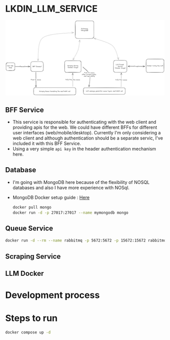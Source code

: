 # LKDIN_LLM_SERVICE

![Plan](./design.excalidraw.png)

## BFF Service

* This service is responsible for authenticating with the web client and providing apis for the web. We could have different BFFs for different user interfaces (web/mobile/desktop). Currently I'm only considering a web client and although authentication should be a separate servic, I've included it with this BFF Service.
* Using a very simple `api key` in the header authentication mechanism here.

## Database

- I'm going with MongoDB here because of the flexibility of NOSQL databases and also I have more experience with NOSql.

- MongoDB Docker setup guide : [Here](https://medium.com/@analyticscodeexplained/seamless-development-a-step-by-step-guide-to-installing-mongodb-with-docker-20eb6649b8dc)
    ```sh
    docker pull mongo
    docker run -d -p 27017:27017 --name mymongodb mongo
    ```

## Queue Service

```sh
docker run -d --rm --name rabbitmq -p 5672:5672 -p 15672:15672 rabbitmq:4.0-management
```

## Scraping Service

## LLM Docker

# Development process

# Steps to run

```sh
docker compose up -d
```